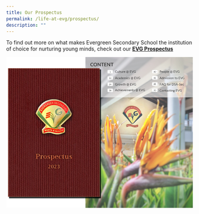 ```yaml
---
title: Our Prospectus
permalink: /life-at-evg/prospectus/
description: ""
---
```

To find out more on what makes Evergreen Secondary School the institution of choice for nurturing young minds, check out our **[EVG Prospectus](http://for.edu.sg/evgprospectus)**

![](/images/School%20information/School%20Life/prospectus_layout.png)